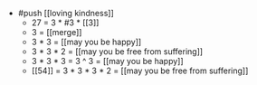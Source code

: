 - #push [[loving kindness]]
  - 27 = 3 * #3 * [[3]]
  - 3 = [[merge]]
  - 3 * 3 = [[may you be happy]]
  - 3 * 3 * 2 = [[may you be free from suffering]]
  - 3 * 3 * 3 = 3 ^ 3 = [[may you be happy]]
  - [[54]] = 3 * 3 * 3 * 2 = [[may you be free from suffering]]
